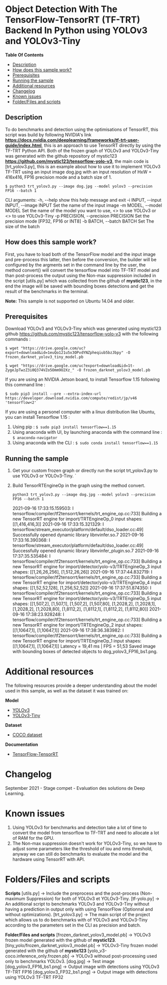 # Object Detection With The TensorFlow-TensorRT (TF-TRT) Backend In Python using YOLOv3 and YOLOv3-Tiny 

**Table Of Contents**
- [Description](#description)
- [How does this sample work?](#how-does-this-sample-work)
- [Prerequisites](#prerequisites)
- [Running the sample](#running-the-sample)
- [Additional resources](#additional-resources)
- [Changelog](#changelog)
- [Known issues](#known-issues)
- [Folder/Files and scripts](#folders-and-scripts)

## Description
To do benchmarks and detection using the optimisations of TensorRT, this script was build by following NVIDIA's link **https://docs.nvidia.com/deeplearning/frameworks/tf-trt-user-guide/index.html**, this is an approach to use TensorRT directly by using the TF-TRT Python API. Both of the frozen graph of YOLOv3 and YOLOv3-Tiny was generated with the github repository of mystic123 **https://github.com/mystic123/tensorflow-yolo-v3**, the main code is [trt_yolov3.py], this is an example about how to use it to implement YOLOv3 TF-TRT using an input image dog.jpg with an input resolution of HxW = 416x416, FP16 precision mode and a batch size of 1. 

`$ python3 trt_yolov3.py --image dog.jpg --model yolov3 --precision FP16 --batch 1` 

CLI arguments:
  -h, --help            show this help message and exit
  -i INPUT, --input INPUT, --image INPUT
                        Set the name of the input image
  -m MODEL, --model MODEL
                        Set the name of the model you want to use, <<yolov3>>
                        to use YOLOv3 or <<yolov3-tiny>> to use YOLOv3-Tiny
  -p PRECISION, --precision PRECISION
                        Set the precision mode [FP32, FP16 or INT8]
  -b BATCH, --batch BATCH
                        Set The size of the batch



## How does this sample work?

First, you have to load both of the TensorFlow model and the input image and pre-process this latter, then before the conversion, the builder will be configured by the argments set in the command line by the user, the method convert() will convert the tensorflow model into TF-TRT model and than post-process the output using the Non-max suppression included in the script [utils.py] which was collected from the github of **mystic123**, in the end the image will be saved with bounding boxes detections and get the result of the benchmarks in the terminal.

**Note:** This sample is not supported on Ubuntu 14.04 and older.

## Prerequisites

Download YOLOv3 and YOLOv3-Tiny which was generated using mystic123 github https://github.com/mystic123/tensorflow-yolo-v3 with the following commands :
	
`$ wget "https://drive.google.com/uc?export=download&id=1euQo121u5x3OPvdYNZpheqiub5bzJbpy" -O frozen_darknet_yolov3_tiny_model.pb`
	
`$ wget "https://drive.google.com/uc?export=download&id=1t-ZygeJpTwzZ3i0Q374VZo5Omm9U2Xz_" -O frozen_darknet_yolov3_model.pb`

	

	
If you are using an NVIDIA Jetson board, to install Tensorflow 1.15 following this command line :
	
`$ sudo pip3 install --pre --extra-index-url https://developer.download.nvidia.com/compute/redist/jp/v46 'tensorflow<2'`

If you are using a personel computer with a linux distribution like Ubuntu, you can install Tensorflow 1.15 :
1.  Using pip :
`$ sudo pip3 install tensorflow==1.15`
2.  Using anaconda with UI, by launching anaconda with the command line :
`$ anaconda-navigator`
3.  Using anaconda with the CLI :
`$ sudo conda install tensorflow==1.15`

## Running the sample

1.  Get your custom frozen graph or directly run the script trt_yolov3.py to use YOLOv3 or YOLOv3-Tiny.
	`

2.  Build TensorRTEngineOp in the graph using the method convert.
	
	`python3 trt_yolov3.py --image dog.jpg --model yolov3 --precision FP16 --batch 1`
	
	2021-09-16 17:33:15.159503: I tensorflow/compiler/tf2tensorrt/kernels/trt_engine_op.cc:733] Building a new TensorRT engine for import/TRTEngineOp_0 input shapes: [[1,416,416,3]]
	2021-09-16 17:33:15.321329: I tensorflow/stream_executor/platform/default/dso_loader.cc:49] Successfully opened dynamic library libnvinfer.so.7
	2021-09-16 17:33:16.390368: I tensorflow/stream_executor/platform/default/dso_loader.cc:49] Successfully opened dynamic library libnvinfer_plugin.so.7
	2021-09-16 17:37:35.535484: I tensorflow/compiler/tf2tensorrt/kernels/trt_engine_op.cc:733] Building a new TensorRT engine for import/detector/yolo-v3/TRTEngineOp_3 input shapes: [[1,26,26,256], [1,512,26,26]]
	2021-09-16 17:37:44.832719: I tensorflow/compiler/tf2tensorrt/kernels/trt_engine_op.cc:733] Building a new TensorRT engine for import/detector/yolo-v3/TRTEngineOp_4 input shapes: [[1,52,52,128], [1,256,52,52]]
	2021-09-16 17:37:51.874350: I tensorflow/compiler/tf2tensorrt/kernels/trt_engine_op.cc:733] Building a new TensorRT engine for import/detector/yolo-v3/TRTEngineOp_5 input shapes: [[1,507,2], [1,507,1], [1,507,2], [1,507,80], [1,2028,2], [1,2028,1], [1,2028,2], [1,2028,80], [1,8112,2], [1,8112,1], [1,8112,2], [1,8112,80]]
	2021-09-16 17:38:23.928248: I tensorflow/compiler/tf2tensorrt/kernels/trt_engine_op.cc:733] Building a new TensorRT engine for import/TRTEngineOp_2 input shapes: [[1,10647,1], [1,10647,1]]
	2021-09-16 17:38:36.383982: I tensorflow/compiler/tf2tensorrt/kernels/trt_engine_op.cc:733] Building a new TensorRT engine for import/TRTEngineOp_1 input shapes: [[1,10647,1], [1,10647,1]]
	Latency = 19,41 ms | FPS = 51,53
	Saved image with bounding boxes of detected objects to dog_yolov3_FP16_bs1.png.
	



# Additional resources

The following resources provide a deeper understanding about the model used in this sample, as well as the dataset it was trained on:

**Model**
- [YOLOv3](https://github.com/mystic123/tensorflow-yolo-v3)
- [YOLOv3-Tiny](https://github.com/mystic123/tensorflow-yolo-v3)

**Dataset**
- [COCO dataset](http://cocodataset.org/#home)

**Documentation**
- [TensorFlow-TensorRT](https://docs.nvidia.com/deeplearning/frameworks/install-tf-jetson-platform/index.html)

# Changelog
September 2021 - Stage compet - Evaluation des solutions de Deep Learning.

# Known issues

1. Using YOLOv3 for benchmarks and detection take a lot of time to convert the model from tensorflow to TF-TRT and need to allocate a lot of RAM for the GPU.
2. The Non-max suppression doesn't work for YOLOv3-Tiny, so we have to adjust some parameters like the threshold of iou and nms threshold, anyway we can still do benchmarks to evaluate the model and the hardware using TensorRT with API.


# Folders/Files and scripts

**Scripts**
	[utils.py] -> Include the preprocess and the post-process (Non-maximum Suppression) for both of YOLOv3 et YOLOv3-Tiny.
	[tf-yolo.py] -> An additional script to benchmarks YOLOv3 and YOLOv3-Tiny without having a prediction in output only with using TensorFlow (Optionnal and without optimizations).
	[trt_yolov3.py] -> The main script of the project which allows us to do benchmarks with of YOLOv3 and YOLOv3-Tiny according to the parameters set in the CLI as precision and batch.

**Folder/Files and scripts**
	[frozen_darknet_yolov3_model.pb] -> YOLOv3 frozen model generated with the github of **mystic123**.
	[tiny_yolo/frozen_darknet_yolov3_model.pb] -> YOLOv3-Tiny frozen model generated with the github of **mystic123**
	[yolo_v3-coco.inference_only.frozen.pb] -> YOLOv3 withoud post-processing used only to benchmarks YOLOv3.
	[dog.jpg] -> Test image
	[dog_yolov3_FP16_bs1.png] -> Output image with detections using YOLOv3 TF-TRT FP16
	[dog_yolov3_FP32_bs1.png] -> Output image with detections using YOLOv3 TF-TRT FP32
	
	



